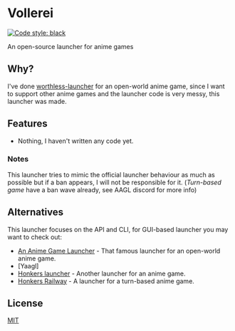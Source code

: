 # Vollerei

[![Code style: black](https://img.shields.io/badge/code%20style-black-000000.svg)](https://github.com/psf/black)

An open-source launcher for anime games

## Why?

I've done [worthless-launcher](https://tretrauit.gitlab.io/worthless-launcher) for an open-world anime game, 
since I want to support other anime games and the launcher code is very messy, this launcher was made.

## Features

+ Nothing, I haven't written any code yet.

### Notes

This launcher tries to mimic the official launcher behaviour as much as possible but if a ban appears, I will
not be responsible for it. (*Turn-based game* have a ban wave already, see AAGL discord for more info)

## Alternatives

This launcher focuses on the API and CLI, for GUI-based launcher you may want to check out:

+ [An Anime Game Launcher](https://aagl.launcher.moe/) - That famous launcher for an open-world anime game.
+ [Yaagl]
+ [Honkers launcher](https://github.com/an-anime-team/honkers-launcher) - Another launcher for an anime game.
+ [Honkers Railway](https://github.com/an-anime-team/the-honkers-railway-launcher) - A launcher for a turn-based anime game.

## License

[MIT](./LICENSE)
